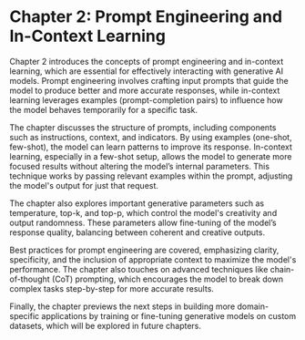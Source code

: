 # Chapter 2: Prompt Engineering and In-Context Learning
Chapter 2 introduces the concepts of prompt engineering and in-context learning, which are essential for effectively interacting with generative AI models. Prompt engineering involves crafting input prompts that guide the model to produce better and more accurate responses, while in-context learning leverages examples (prompt-completion pairs) to influence how the model behaves temporarily for a specific task.

The chapter discusses the structure of prompts, including components such as instructions, context, and indicators. By using examples (one-shot, few-shot), the model can learn patterns to improve its response. In-context learning, especially in a few-shot setup, allows the model to generate more focused results without altering the model’s internal parameters. This technique works by passing relevant examples within the prompt, adjusting the model's output for just that request.

The chapter also explores important generative parameters such as temperature, top-k, and top-p, which control the model's creativity and output randomness. These parameters allow fine-tuning of the model’s response quality, balancing between coherent and creative outputs.

Best practices for prompt engineering are covered, emphasizing clarity, specificity, and the inclusion of appropriate context to maximize the model's performance. The chapter also touches on advanced techniques like chain-of-thought (CoT) prompting, which encourages the model to break down complex tasks step-by-step for more accurate results.

Finally, the chapter previews the next steps in building more domain-specific applications by training or fine-tuning generative models on custom datasets, which will be explored in future chapters.
